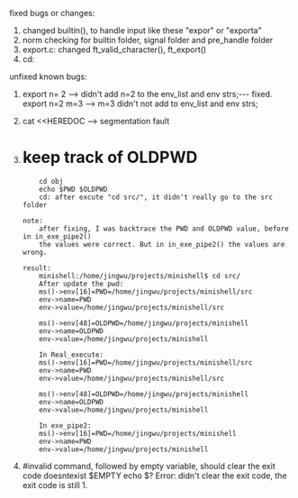 fixed bugs or changes:
1. changed builtin(), to handle input like these "expor" or "exporta"
2. norm checking for builtin folder, signal folder and pre_handle folder
3. export.c: changed ft_valid_character(), ft_export()
4. cd:



 unfixed known bugs:
 1. export n= 2 --> didn't add n=2 to the env_list and env strs;--- fixed.
	export n=2 m=3 --> m=3 didn't not add to env_list and env strs;

 2. cat <<HEREDOC --> segmentation fault

 3. # keep track of OLDPWD
			cd obj
			echo $PWD $OLDPWD
			cd: after excute "cd src/", it didn't really go to the src folder

		note:
			after fixing, I was backtrace the PWD and OLDPWD value, before in in_exe_pipe2()
			the values were correct. But in in_exe_pipe2() the values are wrong.

		result:
			minishell:/home/jingwu/projects/minishell$ cd src/
			After update the pwd:
			ms()->env[16]=PWD=/home/jingwu/projects/minishell/src
			env->name=PWD
			env->value=/home/jingwu/projects/minishell/src

			ms()->env[48]=OLDPWD=/home/jingwu/projects/minishell
			env->name=OLDPWD
			env->value=/home/jingwu/projects/minishell

			In Real_execute:
			ms()->env[16]=PWD=/home/jingwu/projects/minishell/src
			env->name=PWD
			env->value=/home/jingwu/projects/minishell/src

			ms()->env[48]=OLDPWD=/home/jingwu/projects/minishell
			env->name=OLDPWD
			env->value=/home/jingwu/projects/minishell

			In exe_pipe2:
			ms()->env[16]=PWD=/home/jingwu/projects/minishell
			env->name=PWD
			env->value=/home/jingwu/projects/minishell


4. #invalid command, followed by empty variable, should clear the exit code
	doesntexist
	$EMPTY
	echo $?
Error: didn't clear the exit code, the exit code is still 1.


